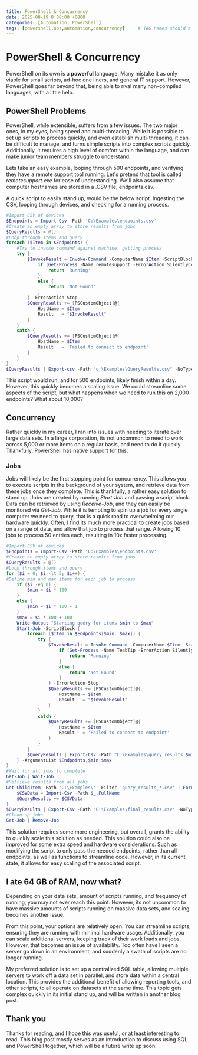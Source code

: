 ```yaml
---
title: PowerShell & Concurrency
date: 2025-08-19 8:00:00 +0800
categories: [Automation, PowerShell]
tags: [powershell,ops,automation,concurrency]     # TAG names should always be lowercase
---
```

# PowerShell & Concurrency
PowerShell on its own is a **powerful** language. Many mistake it as only viable for small scripts, ad-hoc one liners, and general IT support. However, PowerShell goes far beyond that, being able to rival many non-compiled languages, with a little help.

## PowerShell Problems
PowerShell, while extensible, suffers from a few issues. The two major ones, in my eyes, being speed and multi-threading. While it is possible to set up scripts to process quickly, and even establish multi-threading, it can be difficult to manage, and turns simple scripts into complex scripts quickly. Additionally, it requires a high level of comfort within the language, and can make junior team members struggle to understand.

Lets take an easy example, looping through 500 endpoints, and verifying they have a remote support tool running. Let's pretend that tool is called *remotesupport.exe* for ease of understanding. We'll also assume that computer hostnames are stored in a .CSV file, endpoints.csv.

A quick script to easily stand up, would be the below script. Ingesting the CSV, looping through devices, and checking for a running process.
```powershell
#Import CSV of devices
$Endpoints = Import-Csv -Path 'C:\Examples\endpoints.csv'
#Create an empty array to store results from jobs
$QueryResults = @()
#Loop through items and query
foreach ($Item in $Endpoints) {
    #Try to invoke command against machine, getting process
    try {
        $InvokeResult = Invoke-Command -ComputerName $Item -ScriptBlock {
            if (Get-Process -Name remotesupport -ErrorAction SilentlyContinue) {
                return 'Running'
            }
            else {
                return 'Not Found'
            }
        } -ErrorAction Stop
        $QueryResults += [PSCustomObject]@{
            HostName = $Item
            Result   = "$InvokeResult"
        }	
    }
    catch {
        $QueryResults += [PSCustomObject]@{
            HostName = $Item
            Result   = 'Failed to connect to endpoint'
        }
    }
}
$QueryResults | Export-csv -Path "c:\Examples\QueryResults.csv" -NoTypeInformation
```
This script would run, and for 500 endpoints, likely finish within a day. However, this quickly becomes a scaling issue. We could streamline some aspects of the script, but what happens when we need to run this on 2,000 endpoints? What about 10,000?

## Concurrency
Rather quickly in my career, I ran into issues with needing to iterate over large data sets. In a large corporation, its not uncommon to need to work across 5,000 or more items on a regular basis, and need to do it quickly. Thankfully, PowerShell has native support for this.

### Jobs
Jobs will likely be the first stopping point for concurrency. This allows you to execute scripts in the background of your system, and retrieve data from these jobs once they complete. This is thankfully, a rather easy solution to stand up. Jobs are created by running *Start-Job* and passing a script block. Data can be retrieved by using *Receive-Job*, and they can easily be monitored via *Get-Job*. While it is tempting to spin up a job for every single computer we need to query, that is a quick road to overwhelming our hardware quickly. Often, I find its much more practical to create jobs based on a range of data, and allow that job to process that range. Allowing 10 jobs to process 50 entries each, resulting in 10x faster processing.
```powershell
#Import CSV of devices
$Endpoints = Import-Csv -Path 'C:\Examples\endpoints.csv'
#Create an empty array to store results from jobs
$QueryResults = @()
#Loop through items and query
for ($i = 0; $i -lt 5; $i++) {
#Define min and max items for each job to process
    if ($i -eq 0) {
        $min = $i * 100
    }
    else {
        $min = $i * 100 + 1
    }
    $max = $i * 100 + 100
    Write-Output "Starting query for items $min to $max"
    Start-Job -ScriptBlock {
        foreach ($Item in $Endpoints[$min..$max]) {
            try {
                $InvokeResult = Invoke-Command -ComputerName $Item -ScriptBlock {
                    if (Get-Process -Name TeabTip -ErrorAction SilentlyContinue) {
                        return 'Running'
                    }
                    else {
                        return 'Not Found'
                    }
                } -ErrorAction Stop
                $QueryResults += [PSCustomObject]@{
                    HostName = $Item
                    Result   = "$InvokeResult"
                }	
            }
            catch {
                $QueryResults += [PSCustomObject]@{
                    HostName = $Item
                    Result   = 'Failed to connect to endpoint'
                }
            }
        }
        $QueryResults | Export-Csv -Path "C:\Examples\query_results_$min-$max.csv" -NoTypeInformation
    } -ArgumentList $Endpoints,$min,$max
}
#Wait for all jobs to complete
Get-Job | Wait-Job
#Retrieve results from all jobs
Get-ChildItem -Path 'C:\Examples\' -Filter 'query_results_*.csv' | ForEach-Object {
    $CSVData = Import-Csv -Path $_.FullName
    $QueryResults += $CSVData 
}
$QueryResults | Export-Csv -Path 'C:\Examples\final_results.csv' -NoTypeInformation
#Clean up jobs
Get-Job | Remove-Job
```
This solution requires some more engineering, but overall, grants the ability to quickly scale this solution as needed. This solution could also be improved for some extra speed and hardware considerations. Such as modifying the script to only pass the needed endpoints, rather than all endpoints, as well as functions to streamline code. However, in its current state, it allows for easy scaling of the associated script.

## I ate 64 GB of RAM, now what?
Depending on your data sets, amount of scripts running, and frequency of running, you may not ever reach this point. However, its not uncommon to have massive amounts of scripts running on massive data sets, and scaling becomes another issue.

From this point, your options are relatively open. You can streamline scripts, ensuring they are running with minimal hardware usage. Additionally, you can scale additional servers, keeping track of their work loads and jobs. However, that becomes an issue of availability. Too often have I seen a server go down in an environment, and suddenly a swath of scripts are no longer running.

My preferred solution is to set up a centralized SQL table, allowing multiple servers to work off a data set in parallel, and store data within a central location. This provides the additional benefit of allowing reporting tools, and other scripts, to all operate on datasets at the same time. This topic gets complex quickly in its initial stand up, and will be written in another blog post.

## Thank you
Thanks for reading, and I hope this was useful, or at least interesting to read. This blog post mostly serves as an introduction to discuss using SQL and PowerShell together, which will be a future write up soon.